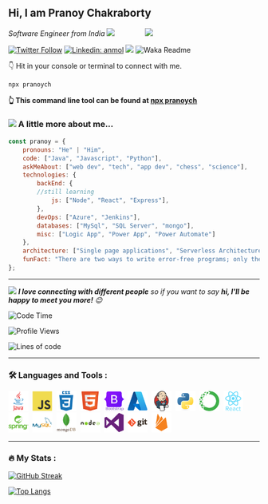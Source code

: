<h2>Hi, I am Pranoy Chakraborty</h2>
<p><em>Software Engineer from India </a><img src="https://media.giphy.com/media/WUlplcMpOCEmTGBtBW/giphy.gif" width="30"> 
  <img align='right' src="https://media.giphy.com/media/M9gbBd9nbDrOTu1Mqx/giphy.gif" width="230">
</em></p>

[![Twitter Follow](https://img.shields.io/twitter/follow/misteranmol?label=Follow)](https://twitter.com/intent/follow?screen_name=ig_pranoy)
[![Linkedin: anmol](https://img.shields.io/badge/-Pranoy-blue?style=flat-square&logo=Linkedin&logoColor=white&link=https://www.linkedin.com/in/pranoy-chakraborty/)](https://www.linkedin.com/in/pranoy-chakraborty)
![](https://visitor-badge.glitch.me/badge?page_id=developersview)
![Waka Readme](https://github.com/anmol098/anmol098/workflows/Waka%20Readme/badge.svg)

👇 Hit in your console or terminal to connect with me.

```bash
npx pranoych
```
**👆 This command line tool can be found at [npx pranoych](https://github.com/developersview/npx_card)**

### <img src="https://media.giphy.com/media/VgCDAzcKvsR6OM0uWg/giphy.gif" width="50"> A little more about me...  

```javascript
const pranoy = {
    pronouns: "He" | "Him",
    code: ["Java", "Javascript", "Python"],
    askMeAbout: ["web dev", "tech", "app dev", "chess", "science"],
    technologies: {
        backEnd: {
        //still learning
            js: ["Node", "React", "Express"],
        },
        devOps: ["Azure", "Jenkins"],
        databases: ["MySql", "SQL Server", "mongo"],
        misc: ["Logic App", "Power App", "Power Automate"]
    },
    architecture: ["Single page applications", "Serverless Architecture", "Progressive web applications"],
    funFact: "There are two ways to write error-free programs; only the third one works"
};
```

---
<img src="https://media.giphy.com/media/LnQjpWaON8nhr21vNW/giphy.gif" width="60"> <em><b>I love connecting with different people</b> so if you want to say <b>hi, I'll be happy to meet you more!</b> 😊</em>

<!--START_SECTION:waka-->
![Code Time](http://img.shields.io/badge/Code%20Time-500%20hrs%2036%20mins-blue)

![Profile Views](http://img.shields.io/badge/Profile%20Views-114-blue)

![Lines of code](https://img.shields.io/badge/From%20Hello%20World%20I%27ve%20Written-1%20Lakh%20lines%20of%20code-blue)

---

### :hammer_and_wrench: Languages and Tools :

<div>
  <img src="https://github.com/devicons/devicon/blob/master/icons/java/java-original-wordmark.svg" title="Java" alt="Java" width="40" height="40"/>&nbsp;
    <img src="https://github.com/devicons/devicon/blob/master/icons/javascript/javascript-original.svg" title="JavaScript" alt="JavaScript" width="40" height="40"/>&nbsp;
  <img src="https://github.com/devicons/devicon/blob/master/icons/css3/css3-plain-wordmark.svg"  title="CSS3" alt="CSS" width="40" height="40"/>&nbsp;
  <img src="https://github.com/devicons/devicon/blob/master/icons/html5/html5-original.svg" title="HTML5" alt="HTML" width="40" height="40"/>&nbsp;
    <img src="https://github.com/devicons/devicon/blob/master/icons/bootstrap/bootstrap-original-wordmark.svg" title="Bootstrap"  alt="Bootstrap" width="40" height="40"/>&nbsp;
   <img src="https://github.com/devicons/devicon/blob/master/icons/azure/azure-original.svg" title="Azure" alt="Azure" width="40" height="40"/>&nbsp;
  <img src="https://github.com/devicons/devicon/blob/master/icons/jenkins/jenkins-original.svg" title="jenkins" alt="Jenkins" width="40" height="40"/>&nbsp;  
  <img src="https://github.com/devicons/devicon/blob/master/icons/python/python-original.svg" title="Python" alt="Python" width="40" height="40"/>&nbsp;
  <img src="https://github.com/devicons/devicon/blob/master/icons/anaconda/anaconda-original.svg" title="Anaconda" alt="Anaconda" width="40" height="40"/>&nbsp;
  <img src="https://github.com/devicons/devicon/blob/master/icons/react/react-original-wordmark.svg" title="React" alt="React" width="40" height="40"/>&nbsp;
  <img src="https://github.com/devicons/devicon/blob/master/icons/spring/spring-original-wordmark.svg" title="Spring" alt="Spring" width="40" height="40"/>&nbsp;
  <img src="https://github.com/devicons/devicon/blob/master/icons/mysql/mysql-original-wordmark.svg" title="MySQL"  alt="MySQL" width="40" height="40"/>&nbsp;
  <img src="https://github.com/devicons/devicon/blob/master/icons/mongodb/mongodb-original-wordmark.svg" title="MongoDB"  alt="MongoDB" width="40" height="40"/>&nbsp;
  <img src="https://github.com/devicons/devicon/blob/master/icons/nodejs/nodejs-original-wordmark.svg" title="NodeJS" alt="NodeJS" width="40" height="40"/>&nbsp;
  <img src="https://github.com/devicons/devicon/blob/master/icons/visualstudio/visualstudio-plain.svg" title="VS" alt="VS" width="40" height="40"/>&nbsp;
  <img src="https://github.com/devicons/devicon/blob/master/icons/git/git-original-wordmark.svg" title="Git" **alt="Git" width="40" height="40"/>&nbsp;
  <img src="https://github.com/devicons/devicon/blob/master/icons/firebase/firebase-plain.svg" title="Git" **alt="Git" width="40" height="40"/>
</div>

---

### :fire: My Stats :
[![GitHub Streak](https://github-readme-streak-stats.herokuapp.com?user=developersview&theme=garden)](https://git.io/streak-stats)

[![Top Langs](https://github-readme-stats.vercel.app/api/top-langs/?username=developersview&layout=compact&theme=merko)](https://github.com/anuraghazra/github-readme-stats)


